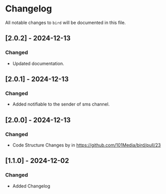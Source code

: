 # Changelog

All notable changes to `bird` will be documented in this file.

## [2.0.2] - 2024-12-13

### Changed
- Updated documentation.
  
## [2.0.1] - 2024-12-13

### Changed
- Added notifiable to the sender of sms channel.

## [2.0.0] - 2024-12-13

### Changed
- Code Structure Changes by in https://github.com/101Media/bird/pull/23

## [1.1.0] - 2024-12-02

### Changed
- Added Changelog
